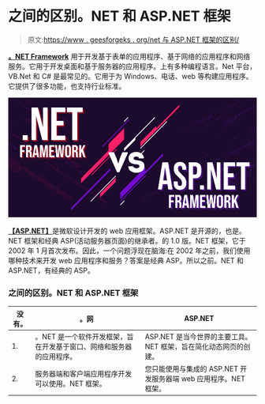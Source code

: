 # 之间的区别。NET 和 ASP.NET 框架

> 原文:[https://www . geesforgeks . org/net 与 ASP.NET 框架的区别/](https://www.geeksforgeeks.org/difference-between-net-and-asp-net-framework/)

[**。NET Framework**](https://www.geeksforgeeks.org/introduction-to-net-framework/) 用于开发基于表单的应用程序、基于网络的应用程序和网络服务。它用于开发桌面和基于服务器的应用程序。上有多种编程语言。Net 平台，VB.Net 和 C# 是最常见的。它用于为 Windows、电话、web 等构建应用程序。它提供了很多功能，也支持行业标准。

![Difference-Between-.NET-and-ASP.NET-Framework](img/a1946d3c0fa2ff880bdb670b98c839a3.png)

[**【ASP.NET】**](https://www.geeksforgeeks.org/introduction-to-asp-net/)是微软设计开发的 web 应用框架。ASP.NET 是开源的，也是。NET 框架和经典 ASP(活动服务器页面)的继承者。的 1.0 版。NET 框架，它于 2002 年 1 月首次发布。因此，一个问题浮现在脑海:在 2002 年之前，我们使用哪种技术来开发 web 应用程序和服务？答案是经典 ASP。所以之前。NET 和 ASP.NET，有经典的 ASP。

### 之间的区别。NET 和 ASP.NET 框架

| 没有。 | 。网 | ASP.NET |
| --- | --- | --- |
| 1. | 。NET 是一个软件开发框架，旨在开发基于窗口、网络和服务器的应用程序。 | ASP.NET 是当今世界的主要工具。NET 框架，旨在简化动态网页的创建。 |
| 2. | 服务器端和客户端应用程序开发可以使用。NET 框架。 | 您只能使用与集成的 ASP.NET 开发服务器端 web 应用程序。NET 框架。 | 3. | 主要用于在 Windows 平台上制作业务应用。 | 它用于制作动态网页和网站。NET 语言。 | 4. | 它的编程可以使用任何带有 CIL ( [通用中间语言](https://www.geeksforgeeks.org/cil-or-msil-microsoft-intermediate-language-or-common-intermediate-language/))编译器的语言来完成。 | 它的编程可以使用任何。NET 兼容语言。 |